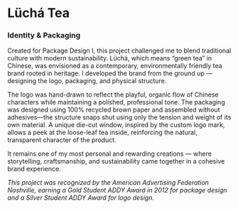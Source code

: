 # Lüchá Tea

### Identity & Packaging

Created for Package Design I, this project challenged me to blend traditional culture with modern sustainability. Lüchá, which means “green tea” in Chinese, was envisioned as a contemporary, environmentally friendly tea brand rooted in heritage. I developed the brand from the ground up — designing the logo, packaging, and physical structure.

The logo was hand-drawn to reflect the playful, organic flow of Chinese characters while maintaining a polished, professional tone. The packaging was designed using 100% recycled brown paper and assembled without adhesives—the structure snaps shut using only the tension and weight of its own material. A unique die-cut window, inspired by the custom logo mark, allows a peek at the loose-leaf tea inside, reinforcing the natural, transparent character of the product.

It remains one of my most personal and rewarding creations — where storytelling, craftsmanship, and sustainability came together in a cohesive brand experience.

*This project was recognized by the American Advertising Federation Nashville, earning a Gold Student ADDY Award in 2012 for package design and a Silver Student ADDY Award for logo design.*